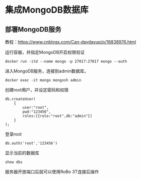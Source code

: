 # 集成MongoDB数据库

## 部署MongoDB服务

教程：https://www.cnblogs.com/Can-daydayup/p/16838976.html

运行容器，并指定MongoDB开启权限验证

```shell
docker run -itd --name mongo -p 27017:27017 mongo --auth
```

进入MongoDB服务，连接到admin数据库。

```shell
docker exec -it mongo mongosh admin
```

创建root用户，并设定密码和权限

```
db.createUser(
    {
        user:"root",
        pwd:"123456",
        roles:[{role:"root",db:"admin"}]
    }
);
```

登录root

```
db.auth('root','123456')
```
显示当前的数据库
```
show dbs
```
服务器开放端口后就可以使用RoBo 3T连接后操作